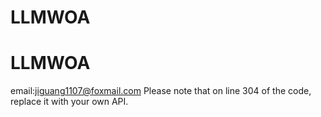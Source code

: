 # LLMWOA
# LLMWOA
email:jiguang1107@foxmail.com
Please note that on line 304 of the code, replace it with your own API.
